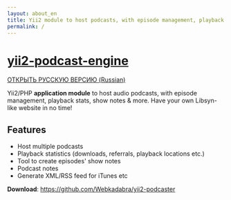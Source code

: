 ```yaml
---
layout: about_en
title: Yii2 module to host podcasts, with episode management, playback stats & show notes
permalink: /
---
```


# [yii2-podcast-engine](https://webkadabra.github.io/yii2-podcast-engine)

[ОТКРЫТЬ РУССКУЮ ВЕРСИЮ (Russian)](https://webkadabra.github.io/yii2-podcast-engine/README_Ru)

Yii2/PHP **application module** to host audio podcasts, with episode management, playback stats, show notes & more. Have your own Libsyn-like website in no time!

## Features

* Host multiple podcasts
* Playback statistics (downloads, referrals, playback locations etc.)
* Tool to create episodes' show notes
* Podcast notes 
* Generate XML/RSS feed for iTunes etc

**Download**: https://github.com/Webkadabra/yii2-podcaster
